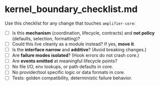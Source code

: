 # kernel_boundary_checklist.md

Use this checklist for any change that touches `amplifier-core`:

- [ ] Is this **mechanism** (coordination, lifecycle, contracts) and **not policy** (defaults, selection, formatting)?
- [ ] Could this live cleanly as a module instead? If yes, **move it**.
- [ ] Is the **interface narrow** and **additive**? (Avoid breaking changes.)
- [ ] Are **failure modes isolated**? (Hook errors do not crash core.)
- [ ] Are **events emitted** at meaningful lifecycle points?
- [ ] No file I/O, env lookups, or path defaults in core.
- [ ] No provider/tool specific logic or data formats in core.
- [ ] Tests: golden compatibility, deterministic failure behavior.
